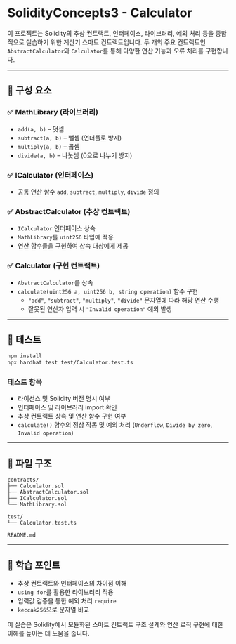 # SolidityConcepts3 - Calculator

이 프로젝트는 Solidity의 추상 컨트랙트, 인터페이스, 라이브러리, 예외 처리 등을 종합적으로 실습하기 위한 계산기 스마트 컨트랙트입니다. 두 개의 주요 컨트랙트인 `AbstractCalculator`와 `Calculator`를 통해 다양한 연산 기능과 오류 처리를 구현합니다.

---

## 📐 구성 요소

### ✅ MathLibrary (라이브러리)
- `add(a, b)` – 덧셈
- `subtract(a, b)` – 뺄셈 (언더플로 방지)
- `multiply(a, b)` – 곱셈
- `divide(a, b)` – 나눗셈 (0으로 나누기 방지)

### ✅ ICalculator (인터페이스)
- 공통 연산 함수 `add`, `subtract`, `multiply`, `divide` 정의

### ✅ AbstractCalculator (추상 컨트랙트)
- `ICalculator` 인터페이스 상속
- `MathLibrary`를 `uint256` 타입에 적용
- 연산 함수들을 구현하여 상속 대상에게 제공

### ✅ Calculator (구현 컨트랙트)
- `AbstractCalculator`를 상속
- `calculate(uint256 a, uint256 b, string operation)` 함수 구현
  - `"add"`, `"subtract"`, `"multiply"`, `"divide"` 문자열에 따라 해당 연산 수행
  - 잘못된 연산자 입력 시 `"Invalid operation"` 예외 발생

---

## 🧪 테스트

```bash
npm install
npx hardhat test test/Calculator.test.ts
```

### 테스트 항목
- 라이선스 및 Solidity 버전 명시 여부
- 인터페이스 및 라이브러리 import 확인
- 추상 컨트랙트 상속 및 연산 함수 구현 여부
- `calculate()` 함수의 정상 작동 및 예외 처리 (`Underflow`, `Divide by zero`, `Invalid operation`)

---

## 📁 파일 구조

```
contracts/
├── Calculator.sol
├── AbstractCalculator.sol
├── ICalculator.sol
└── MathLibrary.sol

test/
└── Calculator.test.ts

README.md
```

---

## 🎯 학습 포인트

- 추상 컨트랙트와 인터페이스의 차이점 이해
- `using for`를 활용한 라이브러리 적용
- 입력값 검증을 통한 예외 처리 `require`
- `keccak256`으로 문자열 비교

이 실습은 Solidity에서 모듈화된 스마트 컨트랙트 구조 설계와 연산 로직 구현에 대한 이해를 높이는 데 도움을 줍니다.
